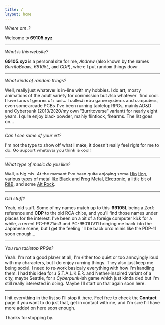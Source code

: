 ```yaml
---
title: /
layout: home
---
```


*Where am I?*

Welcome to **69105.xyz**

---

*What is this website?*

**69105.xyz** is a personal site for me, *Andrew* (also known by the names *BurritoBeans*, *69105L*, and *CDP*), where I put random things down.

---

*What kinds of random things?*

Well, really just whatever is in-line with my hobbies. I do art, mostly animations of the adult variety for commission but also whatever I find cool. I love tons of genres of music. I collect retro game systems and computers, even some arcade PCBs. I've been running tabletop RPGs, mainly AD&D and Cyberpunk (2013/2020/my own "Burritoverse" variant) for nearly eight years. I quite enjoy black powder, mainly flintlock, firearms. The list goes on...

---

*Can I see some of your art?*

I'm not the type to show off what I make, it doesn't really feel right for me to do. Go support whatever you think is cool!

---

*What type of music do you like?*

Well, a big mix. At the moment I've been quite enjoying some [Hip](https://www.youtube.com/watch?v=PfurJlc4Bbs) [Hop](https://www.youtube.com/watch?v=weWTuvdL-LQ), various types of metal like [Black](https://www.youtube.com/watch?v=uLSUQYzqXZ0) and [Prog](https://www.youtube.com/watch?v=i9qZ4Tntg8I) Metal, [Electronic](https://www.youtube.com/watch?v=00vYncpl0pk), a little bit of [R&B](https://www.youtube.com/watch?v=VjAKeduaURc), and some [Alt Rock](https://www.youtube.com/watch?v=S8rUl-gsCIg).

---

*Old stuff?*

Yeah, old stuff. Some of my names match up to this, **69105L** being a *Zork* reference and **CDP** to the old RCA chips, and you'll find those names under places for the interest. I've been on a bit of a foreign computer kick for a while, a recent PC-9821As3 and PC-9801UV11 bringing me back into the Japanese scene, but I get the feeling I'll be back onto minis like the PDP-11 soon enough...

---

*You run tabletop RPGs?*

Yeah. I'm not a good player at all, I'm either too quiet or too annoyingly loud with my characters, but I do enjoy running things. They also just keep me being social. I need to re-work basically everything with how I'm handling them. I had this idea for a S.T.A.L.K.E.R. and Nether-inspired variant of a city, maybe Seattle, for a *Cyberpunk*-ish game which just kinda died but I'm still really interested in doing. Maybe I'll start on that again soon here. 

---

I hit everything in the list so I'll stop it there. Feel free to check the **Contact** page if you want to do just that, get in contact with me, and I'm sure I'll have more added on here soon enough.

Thanks for stopping by.
